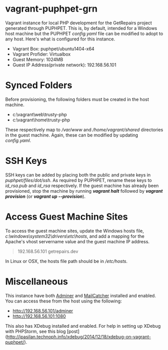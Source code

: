 vagrant-puphpet-grn
===================

Vagrant instance for local PHP development for the GetRepairs project generated through PUPHPET. This is, by default, intended for a Windows host machine but the PUPHPET _config.yaml_ file can be modified to adopt to any host. Here's what is configured for this instance.

* Vagrant Box: puphpet/ubuntu1404-x64
* Vagrant Profider: Virtualbox
* Guest Memory: 1024MB
* Guest IP Address(private network): 192.168.56.101

Synced Folders
==============

Before provisioning, the following folders must be created in the host machine.

* c:\vagrant\web\trusty-php
* c:\vagrant\home\trusty-php

These respectively map to _/var/www_ and _/home/vagrant/shared_ directories in the guest machine. Again, these can be modified by updating _config.yaml_.

SSH Keys
=======

SSH keys can be added by placing both the public and private keys in _puphpet/files/dot/ssh_. As required by PUPHPET, rename these keys to _id_rsa.pub_ and _id_rsa_ respectively. If the guest machine has already been provisioned, stop the machine by running _**vagrant halt**_ followed by _**vagrant provision**_ (or _**vagrant up --provision**_).

Access Guest Machine Sites
==========================

To access the guest machine sites, update the Windows hosts file, _c:\windows\system32\drivers\etc\hosts_, and add a mapping for the Apache's vhost servername value and the guest machine IP address.

> 192.168.56.101  getrepairs.dev

In Linux or OSX, the hosts file path should be in _/etc/hosts_.

Miscellaneous
=============

This instance have both [Adminer](http://www.adminer.org) and [MailCatcher](http://mailcatcher.me) installed and enabled. You can access these from the host using the following:

* http://192.168.56.101/adminer
* http://192.168.56.101:1080

This also has XDebug installed and enabled. For help in setting up XDebug with PHPStorm, see this blog [post] (http://jpasilan.technoph.info/xdebug/2014/12/18/xdebug-on-vagrant-puphpet/).
